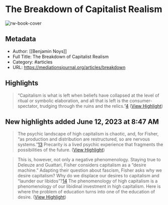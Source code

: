 # The Breakdown of Capitalist Realism

![rw-book-cover](https://readwise-assets.s3.amazonaws.com/static/images/article0.00998d930354.png)

## Metadata
- Author: [[Benjamin Noys]]
- Full Title: The Breakdown of Capitalist Realism
- Category: #articles
- URL: https://mediationsjournal.org/articles/breakdown

## Highlights

> “Capitalism is what is left when beliefs have collapsed at the level of ritual or symbolic elaboration, and all that is left is the consumer-spectator, trudging through the ruins and the relics.”[4](https://mediationsjournal.org/articles/breakdown#end_003) ([View Highlight](https://read.readwise.io/read/01gz67yj19z0ynk54w1n0mv5tr))

## New highlights added June 12, 2023 at 8:47 AM

> The psychic landscape of high capitalism is chaotic, and, for Fisher, “as production and distribution are restructured, so are nervous systems.”[13](https://mediationsjournal.org/articles/breakdown#end_012) Precarity is a lived psychic experience that fragments the possibilities of the future. ([View Highlight](https://read.readwise.io/read/01h2nfv4k8syms8ax97sfktyxb))


> This is, however, not only a negative phenomenology. Staying true to Deleuze and Guattari, Fisher considers capitalism as a “desire machine.” Adapting their question about fascism, Fisher asks why we desire capitalism? Why do we displace our desires to capitalism and “launder our libidos”?[14](https://mediationsjournal.org/articles/breakdown#end_013) The phenomenology of high capitalism is a phenomenology of our libidinal investment in high capitalism. Here is where the problem of education turns into one of the education of desire. ([View Highlight](https://read.readwise.io/read/01h2nfvnn53xq2xe45pec6dppq))

